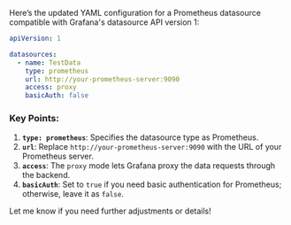 Here’s the updated YAML configuration for a Prometheus datasource compatible with Grafana's datasource API version 1:

```yaml
apiVersion: 1

datasources:
  - name: TestData
    type: prometheus
    url: http://your-prometheus-server:9090
    access: proxy
    basicAuth: false
```

### Key Points:
1. **`type: prometheus`**: Specifies the datasource type as Prometheus.
2. **`url`**: Replace `http://your-prometheus-server:9090` with the URL of your Prometheus server.
3. **`access`**: The `proxy` mode lets Grafana proxy the data requests through the backend.
4. **`basicAuth`**: Set to `true` if you need basic authentication for Prometheus; otherwise, leave it as `false`.

Let me know if you need further adjustments or details!